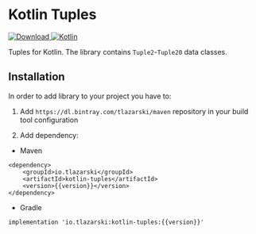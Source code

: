 # Kotlin Tuples
[ ![Download](https://api.bintray.com/packages/tlazarski/maven/kotlin-tuples/images/download.svg?version=latest) ](https://bintray.com/tlazarski/maven/kotlin-tuples/_latestVersion)
[ ![Kotlin](https://img.shields.io/badge/Kotlin-1.3.70-orange.svg)](https://kotlinlang.org)

Tuples for Kotlin. The library contains `Tuple2`-`Tuple20` data classes.

## Installation

In order to add library to your project you have to:

1. Add `https://dl.bintray.com/tlazarski/maven` repository in your build tool configuration

2. Add dependency: 
- Maven
```
<dependency>
	<groupId>io.tlazarski</groupId>
	<artifactId>kotlin-tuples</artifactId>
	<version>{{version}}</version>
</dependency>
```
- Gradle
```
implementation 'io.tlazarski:kotlin-tuples:{{version}}'
```
